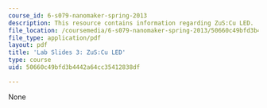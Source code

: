 ```yaml
---
course_id: 6-s079-nanomaker-spring-2013
description: This resource contains information regarding ZuS:Cu LED.
file_location: /coursemedia/6-s079-nanomaker-spring-2013/50660c49bfd3b4442a64cc35412838df_MIT6_S079S13_lab_slides03.pdf
file_type: application/pdf
layout: pdf
title: 'Lab Slides 3: ZuS:Cu LED'
type: course
uid: 50660c49bfd3b4442a64cc35412838df

---
```

None